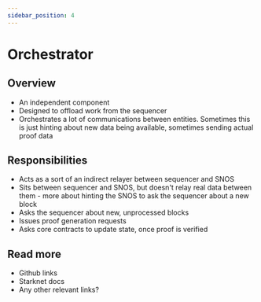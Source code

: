 ```yaml
---
sidebar_position: 4
---
```


# Orchestrator

## Overview

- An independent component
- Designed to offload work from the sequencer
- Orchestrates a lot of communications between entities. Sometimes this is just hinting about new data being available, sometimes sending actual proof data

## Responsibilities

- Acts as a sort of an indirect relayer between sequencer and SNOS
- Sits between sequencer and SNOS, but doesn't relay real data between them - more about hinting the SNOS to ask the sequencer about a new block
- Asks the sequencer about new, unprocessed blocks
- Issues proof generation requests
- Asks core contracts to update state, once proof is verified

## Read more

- Github links
- Starknet docs
- Any other relevant links?
